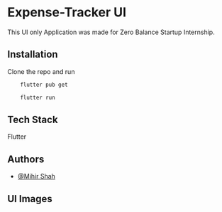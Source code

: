 
# Expense-Tracker UI 

This UI only Application was made for Zero Balance Startup Internship.


## Installation

Clone the repo and run

```bash
    flutter pub get
```
```bash
    flutter run
```


## Tech Stack

Flutter



## Authors

- [@Mihir Shah](https://github.com/SMihir-2002)



## UI Images



